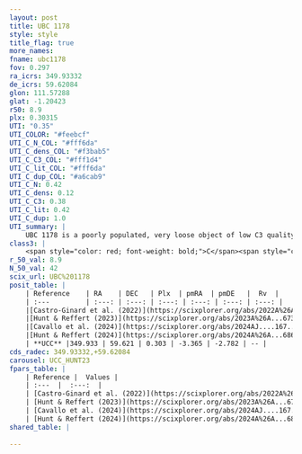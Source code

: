 ```yaml
---
layout: post
title: UBC 1178
style: style
title_flag: true
more_names: 
fname: ubc1178
fov: 0.297
ra_icrs: 349.93332
de_icrs: 59.62084
glon: 111.57288
glat: -1.20423
r50: 8.9
plx: 0.30315
UTI: "0.35"
UTI_COLOR: "#feebcf"
UTI_C_N_COL: "#fff6da"
UTI_C_dens_COL: "#f3bab5"
UTI_C_C3_COL: "#fff1d4"
UTI_C_lit_COL: "#fff6da"
UTI_C_dup_COL: "#a6cab9"
UTI_C_N: 0.42
UTI_C_dens: 0.12
UTI_C_C3: 0.38
UTI_C_lit: 0.42
UTI_C_dup: 1.0
UTI_summary: |
    UBC 1178 is a poorly populated, very loose object of low C3 quality. It was recently reported in the literature.
class3: |
    <span style="color: red; font-weight: bold;">C</span><span style="color: #FFC300; font-weight: bold;">B</span>
r_50_val: 8.9
N_50_val: 42
scix_url: UBC%201178
posit_table: |
    | Reference    | RA    | DEC   | Plx  | pmRA  | pmDE   |  Rv  |
    | :---         | :---: | :---: | :---: | :---: | :---: | :---: |
    |[Castro-Ginard et al. (2022)](https://scixplorer.org/abs/2022A%26A...661A.118C) | 349.83 | 59.78 | 0.29 | -3.38 | -2.71 | -- |
    |[Hunt & Reffert (2023)](https://scixplorer.org/abs/2023A%26A...673A.114H) | 350.112 | 59.496 | 0.299 | -3.379 | -2.767 | -70.063 |
    |[Cavallo et al. (2024)](https://scixplorer.org/abs/2024AJ....167...12C) | 349.866 | 59.673 | 0.298 | -- | -- | -- |
    |[Hunt & Reffert (2024)](https://scixplorer.org/abs/2024A%26A...686A..42H) | 350.112 | 59.496 | 0.299 | -3.379 | -2.767 | -70.063 |
    | **UCC** |349.933 | 59.621 | 0.303 | -3.365 | -2.782 | -- | 
cds_radec: 349.93332,+59.62084
carousel: UCC_HUNT23
fpars_table: |
    | Reference |  Values |
    | :---  |  :---:  |
    | [Castro-Ginard et al. (2022)](https://scixplorer.org/abs/2022A%26A...661A.118C) | `AV=1.777, Dist=3798, logAge=7.531` |
    | [Hunt & Reffert (2023)](https://scixplorer.org/abs/2023A%26A...673A.114H) | `AV50=2.21, diffAV50=2.3, MOD50=12.461, logAge50=7.935` |
    | [Cavallo et al. (2024)](https://scixplorer.org/abs/2024AJ....167...12C) | `AV50=2.47, dMod50=12.45, logAge50=7.99, [Fe/H]50=0.44` |
    | [Hunt & Reffert (2024)](https://scixplorer.org/abs/2024A%26A...686A..42H) | `MassJ=162.985` |
shared_table: |
    
---
```

